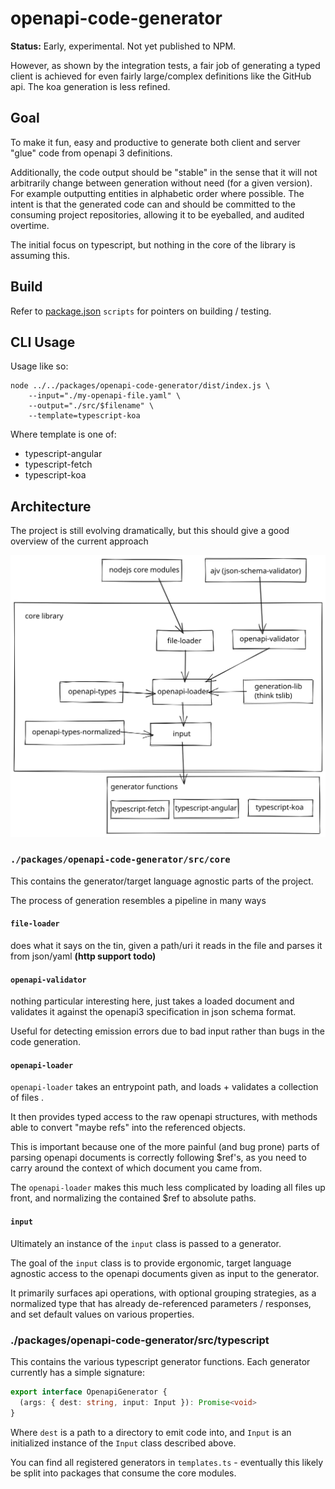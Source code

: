 # openapi-code-generator
**Status:** Early, experimental. Not yet published to NPM.

However, as shown by the integration tests, a fair job of generating a typed client
is achieved for even fairly large/complex definitions like the GitHub api. The koa
generation is less refined.

## Goal
To make it fun, easy and productive to generate both client and server "glue" 
code from openapi 3 definitions.

Additionally, the code output should be "stable" in the sense that it will not
arbitrarily change between generation without need (for a given version). For 
example outputting entities in alphabetic order where possible. The intent
is that the generated code can and should be committed to the consuming project
repositories, allowing it to be eyeballed, and audited overtime.

The initial focus on typescript, but nothing in the core of the library is assuming this.

## Build
Refer to [package.json](package.json) `scripts` for pointers on building / testing.

## CLI Usage
Usage like so:
```shell
node ../../packages/openapi-code-generator/dist/index.js \
    --input="./my-openapi-file.yaml" \
    --output="./src/$filename" \
    --template=typescript-koa
```

Where template is one of:
- typescript-angular
- typescript-fetch
- typescript-koa

## Architecture
The project is still evolving dramatically, but this should give a good overview 
of the current approach

![architecture](./architecture.svg)

### `./packages/openapi-code-generator/src/core`
This contains the generator/target language agnostic parts of the project.

The process of generation resembles a pipeline in many ways

#### `file-loader`
does what it says on the tin, given a path/uri it reads in the file and parses it from json/yaml
**(http support todo)**

#### `openapi-validator`
nothing particular interesting here, just takes a loaded document and validates it against
the openapi3 specification in json schema format.

Useful for detecting emission errors due to bad input rather than bugs in the code generation.

#### `openapi-loader`
`openapi-loader` takes an entrypoint path, and loads + validates a collection of files .

It then provides typed access to the raw openapi structures, with methods able to convert 
"maybe refs" into the referenced objects.

This is important because one of the more painful (and bug prone) parts of parsing openapi 
documents is correctly following $ref's, as you need to carry around the context of which
document you came from.

The `openapi-loader` makes this much less complicated by loading all files up front, and normalizing
the contained $ref to absolute paths.

#### `input`
Ultimately an instance of the `input` class is passed to a generator.

The goal of the `input` class is to provide ergonomic, target language agnostic access to
the openapi documents given as input to the generator.

It primarily surfaces api operations, with optional grouping strategies, as a normalized type
that has already de-referenced parameters / responses, and set default values on various properties.

### ./packages/openapi-code-generator/src/typescript
This contains the various typescript generator functions. Each generator currently has a simple
signature:

```typescript
export interface OpenapiGenerator {
  (args: { dest: string, input: Input }): Promise<void>
}
```

Where `dest` is a path to a directory to emit code into, and `Input` is an initialized instance
of the `Input` class described above.

You can find all registered generators in `templates.ts` - eventually this likely be split into
packages that consume the core modules.
